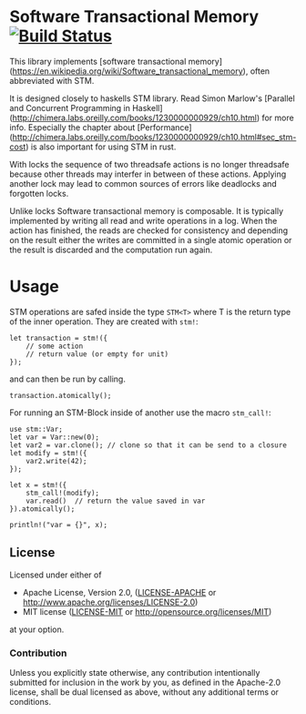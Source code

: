 # Software Transactional Memory [![Build Status](https://travis-ci.org/Marthog/rust-stm.svg?branch=master)](https://travis-ci.org/Marthog/rust-stm)


This library implements [software transactional memory]
(https://en.wikipedia.org/wiki/Software_transactional_memory),
often abbreviated with STM.

It is designed closely to haskells STM library. Read Simon Marlow's
[Parallel and Concurrent Programming in Haskell]
(http://chimera.labs.oreilly.com/books/1230000000929/ch10.html)
for more info. Especially the chapter about [Performance]
(http://chimera.labs.oreilly.com/books/1230000000929/ch10.html#sec_stm-cost)
is also important for using STM in rust.

With locks the sequence
of two threadsafe actions is no longer threadsafe because
other threads may interfer in between of these actions.
Applying another lock may lead to common sources of errors
like deadlocks and forgotten locks.

Unlike locks Software transactional memory is composable.
It is typically implemented by writing all read and write
operations in a log. When the action has finished, the reads
are checked for consistency and depending on the result
either the writes are committed in a single atomic operation
or the result is discarded and the computation run again.

# Usage

STM operations are safed inside the type `STM<T>` where T
is the return type of the inner operation. They are created with `stm!`:

```
let transaction = stm!({
    // some action
    // return value (or empty for unit)
});
```
and can then be run by calling.

```
transaction.atomically();

```

For running an STM-Block inside of another
use the macro `stm_call!`:

```
use stm::Var;
let var = Var::new(0);
let var2 = var.clone(); // clone so that it can be send to a closure
let modify = stm!({
    var2.write(42);
});

let x = stm!({
    stm_call!(modify);
    var.read()  // return the value saved in var
}).atomically();

println!("var = {}", x);

```

## License

Licensed under either of

 * Apache License, Version 2.0, ([LICENSE-APACHE](LICENSE-APACHE) or http://www.apache.org/licenses/LICENSE-2.0)
 * MIT license ([LICENSE-MIT](LICENSE-MIT) or http://opensource.org/licenses/MIT)

at your option.

### Contribution

Unless you explicitly state otherwise, any contribution intentionally
submitted for inclusion in the work by you, as defined in the Apache-2.0
license, shall be dual licensed as above, without any additional terms or
conditions.
